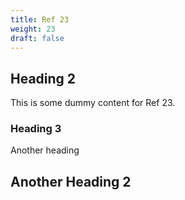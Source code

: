 ```yaml
---
title: Ref 23
weight: 23
draft: false
---
```


## Heading 2

This is some dummy content for Ref 23.

### Heading 3

Another heading

## Another Heading 2

